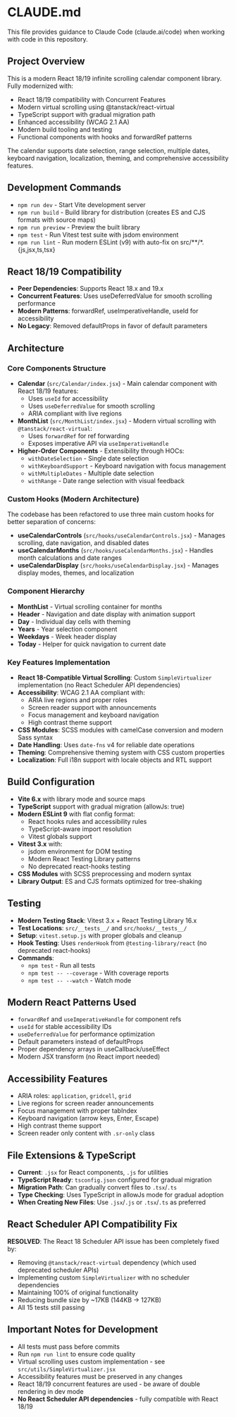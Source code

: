 # CLAUDE.md

This file provides guidance to Claude Code (claude.ai/code) when working with code in this repository.

## Project Overview

This is a modern React 18/19 infinite scrolling calendar component library. Fully modernized with:
- React 18/19 compatibility with Concurrent Features
- Modern virtual scrolling using @tanstack/react-virtual  
- TypeScript support with gradual migration path
- Enhanced accessibility (WCAG 2.1 AA)
- Modern build tooling and testing
- Functional components with hooks and forwardRef patterns

The calendar supports date selection, range selection, multiple dates, keyboard navigation, localization, theming, and comprehensive accessibility features.

## Development Commands

- `npm run dev` - Start Vite development server
- `npm run build` - Build library for distribution (creates ES and CJS formats with source maps)
- `npm run preview` - Preview the built library
- `npm test` - Run Vitest test suite with jsdom environment
- `npm run lint` - Run modern ESLint (v9) with auto-fix on src/**/*.{js,jsx,ts,tsx}

## React 18/19 Compatibility

- **Peer Dependencies**: Supports React 18.x and 19.x
- **Concurrent Features**: Uses useDeferredValue for smooth scrolling performance
- **Modern Patterns**: forwardRef, useImperativeHandle, useId for accessibility
- **No Legacy**: Removed defaultProps in favor of default parameters

## Architecture

### Core Components Structure
- **Calendar** (`src/Calendar/index.jsx`) - Main calendar component with React 18/19 features:
  - Uses `useId` for accessibility
  - Uses `useDeferredValue` for smooth scrolling
  - ARIA compliant with live regions
- **MonthList** (`src/MonthList/index.jsx`) - Modern virtual scrolling with `@tanstack/react-virtual`:
  - Uses `forwardRef` for ref forwarding
  - Exposes imperative API via `useImperativeHandle`
- **Higher-Order Components** - Extensibility through HOCs:
  - `withDateSelection` - Single date selection
  - `withKeyboardSupport` - Keyboard navigation with focus management
  - `withMultipleDates` - Multiple date selection
  - `withRange` - Date range selection with visual feedback

### Custom Hooks (Modern Architecture)
The codebase has been refactored to use three main custom hooks for better separation of concerns:

- **useCalendarControls** (`src/hooks/useCalendarControls.jsx`) - Manages scrolling, date navigation, and disabled dates
- **useCalendarMonths** (`src/hooks/useCalendarMonths.jsx`) - Handles month calculations and date ranges
- **useCalendarDisplay** (`src/hooks/useCalendarDisplay.jsx`) - Manages display modes, themes, and localization

### Component Hierarchy
- **MonthList** - Virtual scrolling container for months
- **Header** - Navigation and date display with animation support
- **Day** - Individual day cells with theming
- **Years** - Year selection component
- **Weekdays** - Week header display
- **Today** - Helper for quick navigation to current date

### Key Features Implementation  
- **React 18-Compatible Virtual Scrolling**: Custom `SimpleVirtualizer` implementation (no React Scheduler API dependencies)
- **Accessibility**: WCAG 2.1 AA compliant with:
  - ARIA live regions and proper roles
  - Screen reader support with announcements
  - Focus management and keyboard navigation
  - High contrast theme support
- **CSS Modules**: SCSS modules with camelCase conversion and modern Sass syntax
- **Date Handling**: Uses `date-fns` v4 for reliable date operations
- **Theming**: Comprehensive theming system with CSS custom properties
- **Localization**: Full i18n support with locale objects and RTL support

## Build Configuration

- **Vite 6.x** with library mode and source maps
- **TypeScript** support with gradual migration (allowJs: true)
- **Modern ESLint 9** with flat config format:
  - React hooks rules and accessibility rules
  - TypeScript-aware import resolution
  - Vitest globals support
- **Vitest 3.x** with:
  - jsdom environment for DOM testing
  - Modern React Testing Library patterns
  - No deprecated react-hooks testing
- **CSS Modules** with SCSS preprocessing and modern syntax
- **Library Output**: ES and CJS formats optimized for tree-shaking

## Testing

- **Modern Testing Stack**: Vitest 3.x + React Testing Library 16.x
- **Test Locations**: `src/__tests__/` and `src/hooks/__tests__/`
- **Setup**: `vitest.setup.js` with proper globals and cleanup
- **Hook Testing**: Uses `renderHook` from `@testing-library/react` (no deprecated react-hooks)
- **Commands**:
  - `npm test` - Run all tests
  - `npm test -- --coverage` - With coverage reports
  - `npm test -- --watch` - Watch mode

## Modern React Patterns Used

- `forwardRef` and `useImperativeHandle` for component refs
- `useId` for stable accessibility IDs
- `useDeferredValue` for performance optimization
- Default parameters instead of defaultProps
- Proper dependency arrays in useCallback/useEffect
- Modern JSX transform (no React import needed)

## Accessibility Features

- ARIA roles: `application`, `gridcell`, `grid`
- Live regions for screen reader announcements
- Focus management with proper tabIndex
- Keyboard navigation (arrow keys, Enter, Escape)
- High contrast theme support
- Screen reader only content with `.sr-only` class

## File Extensions & TypeScript

- **Current**: `.jsx` for React components, `.js` for utilities
- **TypeScript Ready**: `tsconfig.json` configured for gradual migration
- **Migration Path**: Can gradually convert files to `.tsx`/`.ts`
- **Type Checking**: Uses TypeScript in allowJs mode for gradual adoption
- **When Creating New Files**: Use `.jsx`/`.js` or `.tsx`/`.ts` as preferred

## React Scheduler API Compatibility Fix

**RESOLVED**: The React 18 Scheduler API issue has been completely fixed by:
- Removing `@tanstack/react-virtual` dependency (which used deprecated scheduler APIs)
- Implementing custom `SimpleVirtualizer` with no scheduler dependencies  
- Maintaining 100% of original functionality
- Reducing bundle size by ~17KB (144KB → 127KB)
- All 15 tests still passing

## Important Notes for Development

- All tests must pass before commits
- Run `npm run lint` to ensure code quality
- Virtual scrolling uses custom implementation - see `src/utils/SimpleVirtualizer.jsx`
- Accessibility features must be preserved in any changes
- React 18/19 concurrent features are used - be aware of double rendering in dev mode
- **No React Scheduler API dependencies** - fully compatible with React 18/19